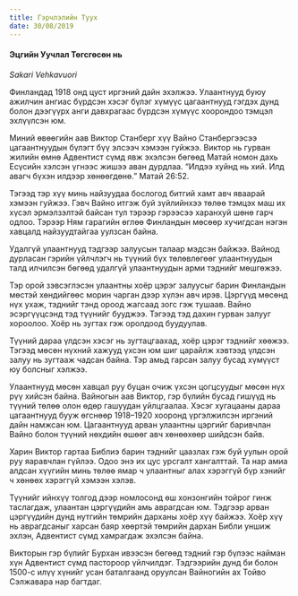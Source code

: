 ```yaml
---
title: Гэрчлэлийн Туух
date: 30/08/2019
---
```


#### Эцгийн Уучлал Төгсгөсөн нь

_Sakari Vehkavuori_

Финландад 1918 онд цуст иргэний дайн эхэлжээ. Улаантнууд буюу ажилчин ангиас бүрдсэн хэсэг бүлэг хүмүүс цагаантнууд гэгдэх дунд болон дээгүүрх анги давхрагаас бүрдсэн хүмүүс хоорондоо тэмцэл эхлүүлсэн юм.

Миний өвөөгийн аав Виктор Станберг хүү Вайно Станбергээсээ цагаантнуудын бүлэгт бүү элсээч хэмээн гуйжээ. Виктор нь гурван жилийн өмнө Адвентист сүмд явж эхэлсэн бөгөөд Матай номон дахь Есүсийн хэлсэн үгнээс жишээ  аван дурдлаа. “Илдээ хуйнд нь хий. Илд авагч бүхэн илдээр хөнөөгдөнө.” Матай 26:52.

Тэгээд тэр хүү минь найзуудаа бослогод битгий хамт авч яваарай хэмээн гуйжээ. Гэвч Вайно итгэж буй зүйлийнхээ төлөө тэмцэх маш их хүсэл эрмэлзэлтэй байсан тул тэрээр гэрээсээ харанхуй шөнө гарч одлоо. Тэрээр Ням гарагийн өглөө Финландын мөсөөр хучигдсан нэгэн хавцалд найзуудтайгаа уулзсан байна.

Удалгүй улаантнууд тэдгээр залуусын талаар мэдсэн байжээ. Вайнод дурласан гэрийн үйлчлэгч нь түүний бүх төлөвлөгөөг улаантнуудын талд илчилсэн бөгөөд удалгүй улаантнуудын арми тэднийг мөшгөжээ.

Тэр орой зэвсэглэсэн улаантны хоёр цэрэг залуусыг барин Финландын мөстэй хөндийгөөс морин чарган дээр хүлэн авч ирэв. Цэргүүд мөсөнд нүх ухаж, тэднийг тэнд ороод жагсаад зогс гэж тушаав. Вайно эсэргүүцсэнд тэд түүнийг бууджээ. Тэгээд тэд дахин гурван залууг хороолоо. Хоёр нь зугтах гэж оролдоод буудуулав.

Түүний дараа үлдсэн хэсэг нь зугтацгаахад, хоёр цэрэг тэднийг хөөжээ. Тэгээд мөсөн нүхний хажууд үхсэн юм шиг царайлж хэвтээд үлдсэн залуу нь зугтааж чадсан байна. Тэр амьд гарсан залуу бусад хүмүүст  юу болсныг хэлжээ.

Улаантнууд мөсөн хавцал руу буцан очиж үхсэн цогцсуудыг мөсөн нүх рүү хийсэн байна. Вайногын аав Виктор, гэр бүлийн бусад гишүүд нь түүний төлөө олон өдөр гашуудан уйлцгаалаа. Хэсэг хугацааны дараа цагаантнууд бууж өгснөөр 1918–1920 хооронд үргэлжилсэн иргэний дайн намжсан юм.  Цагаантнууд арван улаантны цэргийг баривчлан Вайно болон түүний нөхдийн өшөөг авч хөнөөхөөр шийдсэн байв.

Харин Виктор гартаа Библиэ барин тэднийг цаазлах гэж буй уулын орой руу яаравчлан гүйлээ. Одоо энэ их цус урсгалт хангалттай. Та нар амиа алдсан хүүгийн минь төлөө ямар ч улаантныг алах хэрэггүй бүр хэнийг ч хөнөөх хэрэггүй хэмээн хэлэв.

Түүнийг ийнхүү толгод дээр номлосонд өш хонзонгийн тойрог гинж таслагдаж,  улаантан цэргүүдийн амь аврагдсан юм. Тэдгээр арван цэргүүдийн дунд нутгийн төмрийн дарханы хоёр хүү байжээ. Хоёр хүү нь аврагдсаныг харсан баяр хөөртэй төмрийн дархан Библи уншиж эхлэн, Адвентист сүмд хамрагдаж эхэлсэн байна.

Викторын гэр бүлийг  Бурхан ивээсэн бөгөөд тэдний гэр бүлээс найман хүн Адвентист сүмд пастороор үйлчилдэг. Тэдгээрийн дунд би болон 1500-с илүү хүнийг усан баталгаанд оруулсан Вайногийн ах Тойво Сэлжавара нар багтдаг.